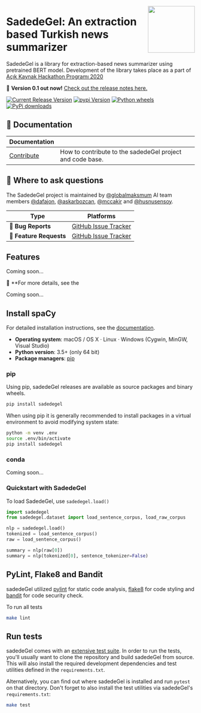 <a href="https://explosion.ai"><img src="https://avatars0.githubusercontent.com/u/2204565?s=280&v=4" width="125" height="125" align="right" /></a>

# SadedeGel: An extraction based Turkish news summarizer

SadedeGel is a library for extraction-based news summarizer using pretrained BERT model.
Development of the library takes place as a part of [Açık Kaynak Hackathon Programı 2020](https://www.acikhack.com/)

💫 **Version 0.1 out now!**
[Check out the release notes here.](https://github.com/GlobalMaksimum/sadedegel/releases)


[![Current Release Version](https://img.shields.io/github/release/GlobalMaksimum/sadedegel?style=flat-square&logo=github)](https://github.com/explosion/spaCy/releases)
[![pypi Version](https://img.shields.io/pypi/v/sadedegel)](https://pypi.org/project/sadedegel/)
[![Python wheels](https://img.shields.io/pypi/format/sadedegel)](https://github.com/explosion/wheelwright/releases)
[![PyPi downloads](https://img.shields.io/pypi/dm/sadedegel)](https://pypi.org/project/sadedegel/)

## 📖 Documentation

| Documentation   |                                                                |
| --------------- | -------------------------------------------------------------- |
| [Contribute]    | How to contribute to the sadedeGel project and code base.          |

[contribute]: https://github.com/GlobalMaksimum/sadedegel/blob/master/CONTRIBUTING.md

## 💬 Where to ask questions

The SadedeGel project is maintained by [@globalmaksmum](https://github.com/GlobalMaksimum) AI team members
[@dafajon](https://github.com/dafajon),
[@askarbozcan](https://github.com/askarbozcan),
[@mccakir](https://github.com/mccakir) and 
[@husnusensoy](https://github.com/husnusensoy). 

| Type                     | Platforms                                              |
| ------------------------ | ------------------------------------------------------ |
| 🚨 **Bug Reports**       | [GitHub Issue Tracker]                                 |
| 🎁 **Feature Requests**  | [GitHub Issue Tracker]                                 |

[github issue tracker]: https://github.com/GlobalMaksimum/sadedegel/issues

## Features

Coming soon...

📖 **For more details, see the

Coming soon...

## Install spaCy

For detailed installation instructions, see the
[documentation](https://spacy.io/usage).

- **Operating system**: macOS / OS X · Linux · Windows (Cygwin, MinGW, Visual
  Studio)
- **Python version**: 3.5+ (only 64 bit)
- **Package managers**: [pip] 

[pip]: https://pypi.org/project/sadedegel/

### pip

Using pip, sadedeGel releases are available as source packages and binary wheels.

```bash
pip install sadedegel
```

When using pip it is generally recommended to install packages in a virtual
environment to avoid modifying system state:

```bash
python -m venv .env
source .env/bin/activate
pip install sadedegel
```

### conda

Coming soon...


### Quickstart with SadedeGel

To load SadedeGel, use `sadedegel.load()`

```python
import sadedegel
from sadedegel.dataset import load_sentence_corpus, load_raw_corpus

nlp = sadedegel.load()
tokenized = load_sentence_corpus()
raw = load_sentence_corpus()

summary = nlp(raw[0])
summary = nlp(tokenized[0], sentence_tokenizer=False)
```

## PyLint, Flake8 and Bandit
sadedeGel utilized [pylint](https://www.pylint.org/) for static code analysis, 
[flake8](https://flake8.pycqa.org/en/latest) for code styling and [bandit](https://pypi.org/project/bandit) 
for code security check.

To run all tests

```bash
make lint
```

## Run tests

sadedeGel comes with an [extensive test suite](sadedegel/tests). In order to run the
tests, you'll usually want to clone the repository and build sadedeGel from source.
This will also install the required development dependencies and test utilities
defined in the `requirements.txt`.

Alternatively, you can find out where sadedeGel is installed and run `pytest` on
that directory. Don't forget to also install the test utilities via sadedeGel's
`requirements.txt`:

```bash
make test
```